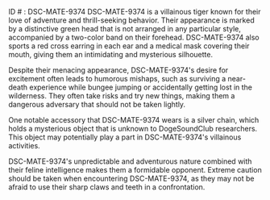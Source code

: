 ID # : DSC-MATE-9374
DSC-MATE-9374 is a villainous tiger known for their love of adventure and thrill-seeking behavior. Their appearance is marked by a distinctive green head that is not arranged in any particular style, accompanied by a two-color band on their forehead. DSC-MATE-9374 also sports a red cross earring in each ear and a medical mask covering their mouth, giving them an intimidating and mysterious silhouette.

Despite their menacing appearance, DSC-MATE-9374's desire for excitement often leads to humorous mishaps, such as surviving a near-death experience while bungee jumping or accidentally getting lost in the wilderness. They often take risks and try new things, making them a dangerous adversary that should not be taken lightly.

One notable accessory that DSC-MATE-9374 wears is a silver chain, which holds a mysterious object that is unknown to DogeSoundClub researchers. This object may potentially play a part in DSC-MATE-9374's villainous activities.

DSC-MATE-9374's unpredictable and adventurous nature combined with their feline intelligence makes them a formidable opponent. Extreme caution should be taken when encountering DSC-MATE-9374, as they may not be afraid to use their sharp claws and teeth in a confrontation.